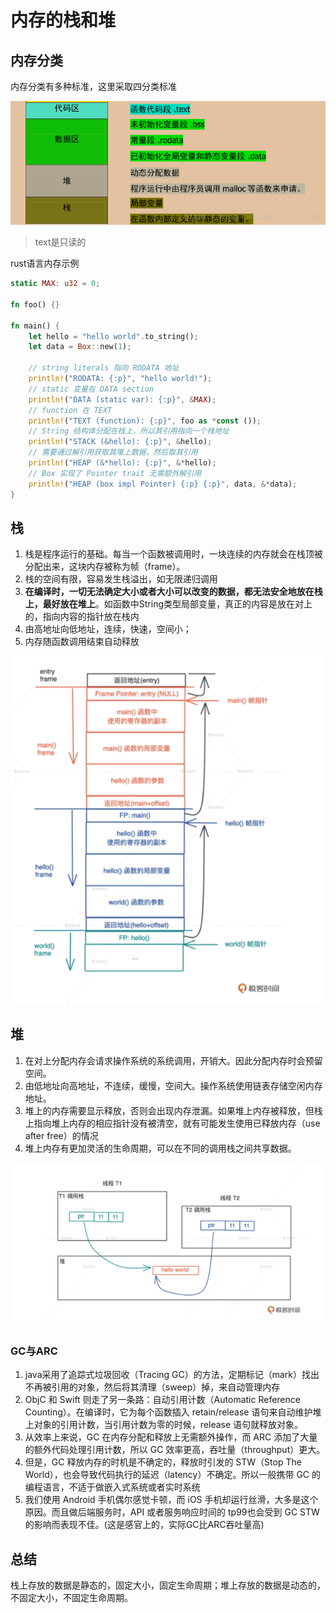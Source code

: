 # 内存的栈和堆

## 内存分类

内存分类有多种标准，这里采取四分类标准

![](img/0001-1.png)

> text是只读的

rust语言内存示例
```rust
static MAX: u32 = 0;

fn foo() {}

fn main() {
    let hello = "hello world".to_string();
    let data = Box::new(1);

    // string literals 指向 RODATA 地址
    println!("RODATA: {:p}", "hello world!");
    // static 变量在 DATA section
    println!("DATA (static var): {:p}", &MAX);
    // function 在 TEXT
    println!("TEXT (function): {:p}", foo as *const ());
    // String 结构体分配在栈上，所以其引用指向一个栈地址
    println!("STACK (&hello): {:p}", &hello);
    // 需要通过解引用获取其堆上数据，然后取其引用
    println!("HEAP (&*hello): {:p}", &*hello);
    // Box 实现了 Pointer trait 无需额外解引用
    println!("HEAP (box impl Pointer) {:p} {:p}", data, &*data);
}

```

## 栈

1. 栈是程序运行的基础。每当一个函数被调用时，一块连续的内存就会在栈顶被分配出来，这块内存被称为帧（frame）。
2. 栈的空间有限，容易发生栈溢出，如无限递归调用
3. **在编译时，一切无法确定大小或者大小可以改变的数据，都无法安全地放在栈上，最好放在堆上**。如函数中String类型局部变量，真正的内容是放在对上的，指向内容的指针放在栈内
4. 由高地址向低地址，连续，快速，空间小；
5. 内存随函数调用结束自动释放

![](img/0001-2.png)

## 堆

1. 在对上分配内存会请求操作系统的系统调用，开销大。因此分配内存时会预留空间。
2. 由低地址向高地址，不连续，缓慢，空间大。操作系统使用链表存储空闲内存地址。
3. 堆上的内存需要显示释放，否则会出现内存泄漏。如果堆上内存被释放，但栈上指向堆上内存的相应指针没有被清空，就有可能发生使用已释放内存（use after free）的情况
4. 堆上内存有更加灵活的生命周期，可以在不同的调用栈之间共享数据。

![](img/0001-3.png)

### GC与ARC

1. java采用了追踪式垃圾回收（Tracing GC）的方法，定期标记（mark）找出不再被引用的对象，然后将其清理（sweep）掉，来自动管理内存
2. ObjC 和 Swift 则走了另一条路：自动引用计数（Automatic Reference Counting）。在编译时，它为每个函数插入 retain/release 语句来自动维护堆上对象的引用计数，当引用计数为零的时候，release 语句就释放对象。
3. 从效率上来说，GC 在内存分配和释放上无需额外操作，而 ARC 添加了大量的额外代码处理引用计数，所以 GC 效率更高，吞吐量（throughput）更大。
4. 但是，GC 释放内存的时机是不确定的，释放时引发的 STW（Stop The World），也会导致代码执行的延迟（latency）不确定。所以一般携带 GC 的编程语言，不适于做嵌入式系统或者实时系统
5. 我们使用 Android 手机偶尔感觉卡顿，而 iOS 手机却运行丝滑，大多是这个原因。而且做后端服务时，API 或者服务响应时间的 tp99也会受到 GC STW 的影响而表现不佳。(这是感官上的，实际GC比ARC吞吐量高)

## 总结

栈上存放的数据是静态的，固定大小，固定生命周期；堆上存放的数据是动态的，不固定大小，不固定生命周期。